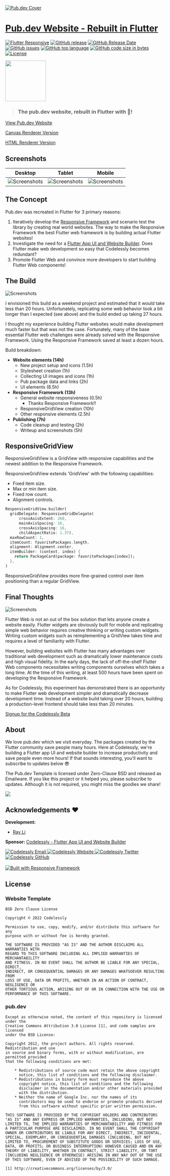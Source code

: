 [![Pub.dev Cover](screenshots/Pub%20Website%20Cover.png)](https://gallery.codelessly.com/flutterwebsites/pub?utm_medium=image&utm_campaign=cover)
# [Pub.dev Website - Rebuilt in Flutter](https://gallery.codelessly.com/flutterwebsites/pub)
[![Flutter Responsive](https://img.shields.io/badge/flutter-responsive-brightgreen.svg?style=flat-square)](https://github.com/Codelessly/ResponsiveFramework) [![GitHub release](https://img.shields.io/github/release/Codelessly/FlutterPubWebsite.svg?style=flat-square)](https://github.com/Codelessly/FlutterPubWebsite/releases) [![GitHub Release Date](https://img.shields.io/github/release-date/Codelessly/FlutterPubWebsite.svg?style=flat-square)](https://github.com/Codelessly/FlutterPubWebsite/releases) [![GitHub issues](https://img.shields.io/github/issues/Codelessly/FlutterPubWebsite.svg?style=flat-square)](https://github.com/Codelessly/FlutterPubWebsite/issues) [![GitHub top language](https://img.shields.io/github/languages/top/Codelessly/FlutterPubWebsite.svg?style=flat-square)](https://github.com/Codelessly/FlutterPubWebsite) [![GitHub code size in bytes](https://img.shields.io/github/languages/code-size/Codelessly/FlutterPubWebsite.svg?style=flat-square)](https://github.com/Codelessly/FlutterPubWebsite) [![License](https://img.shields.io/badge/License-BSD%200--Clause-orange.svg?style=flat-square)](https://opensource.org/licenses/0BSD)

<a href="https://gallery.codelessly.com/flutterwebsites/pub?utm_medium=image&utm_campaign=logo"><img src="web/icons/Icon-192.png" width="128"></a>

> ### The pub.dev website, rebuilt in Flutter with 💙!

[View Pub.dev Website](https://gallery.codelessly.com/flutterwebsites/pub)

[Canvas Renderer Version](https://gallery.codelessly.com/flutterwebsites/pub-canvas)

[HTML Renderer Version](https://gallery.codelessly.com/flutterwebsites/pub-html)

## Screenshots

|Desktop|Tablet|Mobile| 
|--|--|--|
|![Screenshots](screenshots/Pub%20Website%20Desktop.png)|![Screenshots](screenshots/Pub%20Website%20Tablet.png)|![Screenshots](screenshots/Pub%20Website%20Mobile.png)|

## The Concept

Pub.dev was recreated in Flutter for 3 primary reasons:

1. Iteratively develop the [Responsive Framework](https://github.com/Codelessly/ResponsiveFramework) and scenario test the library by creating real world websites. The way to make the Responsive Framework the best Flutter web framework is by building actual Flutter websites!
2. Investigate the need for a [Flutter App UI and Website Builder](https://codelessly.com). Does Flutter make web development so easy that Codelessly becomes redundant?
3. Promote Flutter Web and convince more developers to start building Flutter Web components!

## The Build

![Screenshots](screenshots/Pub%20Packages%20Resize.gif)

I envisioned this build as a weekend project and estimated that it would take less than 20 hours. Unfortunately, replicating some web behavior took a bit longer than I expected (see above) and the build ended up taking 27 hours.

I thought my experience building Flutter websites would make development much faster but that was not the case. Fortunately, many of the base essential Flutter web challenges were already solved with the Responsive Framework. Using the Responsive Framework saved at least a dozen hours.

Build breakdown:

- **Website elements (14h)**
  - New project setup and icons (1.5h)
  - Stylesheet creation (1h)
  - Collecting UI images and icons (1h)
  - Pub package data and links (2h)
  - UI elements (8.5h)
- **Responsive Framework (13h)**
  - General website responsiveness (0.5h)
    - Thanks Responsive Framework!!
  - ResponsiveGridView creation (10h)
  - Other responsive elements (2.5h)
- **Publishing (7h)**
  - Code cleanup and testing (2h)
  - Writeup and screenshots (5h)
  
## ResponsiveGridView

ResponsiveGridView is a GridView with responsive capabilities and the newest addition to the Responsive Framework.

ResponsiveGridView extends 'GridView' with the following capabilities:

- Fixed item size.
- Max or min item size.
- Fixed row count.
- Alignment controls.



```dart
ResponsiveGridView.builder(
  gridDelegate: ResponsiveGridDelegate(
      crossAxisExtent: 260,
      mainAxisSpacing: 16,
      crossAxisSpacing: 16,
      childAspectRatio: 1.37),
  maxRowCount: 1,
  itemCount: favoritePackages.length,
  alignment: Alignment.center,
  itemBuilder: (context, index) {
    return PackageCard(package: favoritePackages[index]);
  },
)
```

ResponsiveGridView provides more fine-grained control over item positioning than a regular GridView.

## Final Thoughts

![Screenshots](screenshots/Pub%20Search.gif)

Flutter Web is not an out of the box solution that lets anyone create a website easily. Flutter widgets are obviously built for mobile and replicating simple web behavior requires creative thinking or writing custom widgets. Writing custom widgets such as reimplementing a GridView takes  time and requires a level of familiarity with Flutter.

However, building websites with Flutter has many advantages over traditional web development such as dramatically lower maintenance costs and high visual fidelity. In the early days, the lack of off-the-shelf Flutter Web components necessitates writing components ourselves which takes a long time. At the time of this writing, at least 500 hours have been spent on developing the Responsive Framework.

As for Codelessly, this experiment has demonstrated there is an opportunity to make Flutter web development simpler and dramatically decrease development time. Instead of a website build taking over 20 hours, building a production-level frontend should take less than 20 minutes.

[Signup for the Codelessly Beta](https://codelessly.com/?utm_medium=link&utm_campaign=beta_signup)

## About

We love pub.dev which we visit everyday. The packages created by the Flutter community save people many hours. Here at Codelessly, we're building a Flutter app UI and website builder to increase productivity and save people even more hours! If that sounds interesting, you'll want to subscribe to updates below 😎

The Pub.dev Template is licensed under Zero-Clause BSD and released as Emailware. If you like this project or it helped you, please subscribe to updates. Although it is not required, you might miss the goodies we share!

<a href="https://codelessly.com/?utm_medium=banner&utm_campaign=newsletter_subscribe" target="_blank"><img src="https://raw.githubusercontent.com/Codelessly/ResponsiveFramework/master/packages/Email%20Newsletter%20Signup.png"></a>

## Acknowledgements ❤️

**Development:** 
* [Ray Li](https://github.com/rayliverified2)

**Sponsor:** [Codelessly - Flutter App UI and Website Builder](https://codelessly.com/?utm_medium=link&utm_campaign=direct)

<a href="mailto:ray@codelessly.com">
  <img alt="Codelessly Email"
       src="https://lh3.googleusercontent.com/yN_m90WN_HSCohXdgC2k91uSTk9dnYfoxTYwG_mv_l5_05dV2CzkQ1B6rEqH4uqdgjA=w96" />
</a>
<a href="https://codelessly.com/?utm_medium=icon&utm_campaign=direct">
  <img alt="Codelessly Website"
       src="https://lh3.googleusercontent.com/YmMGcgeO7Km9-J9vFRByov5sb7OUKetnKs8pTi0JZMDj3GVJ61GMTcTlHB7u9uHDHag=w96" />
</a>
<a href="https://twitter.com/BuildCodelessly">
  <img alt="Codelessly Twitter"
       src="https://lh3.ggpht.com/lSLM0xhCA1RZOwaQcjhlwmsvaIQYaP3c5qbDKCgLALhydrgExnaSKZdGa8S3YtRuVA=w96" />
</a>
<a href="https://github.com/Codelessly">
  <img alt="Codelessly GitHub"
       src="https://lh3.googleusercontent.com/L15QqmKK7Vl-Ag1ZxaBqNQlXVEw58JT2BDb-ef5t2eboDh0pPSLjDgi3-aQ3Opdhhyk=w96" />
</a>
<br></br>
<a href="https://github.com/Codelessly/ResponsiveFramework">
  <img alt="Built with Responsive Framework"
       src="https://raw.githubusercontent.com/Codelessly/ResponsiveFramework/master/packages/Built%20with%20Responsive%20Badge.png" />
</a>


## License
### Website Template

    BSD Zero Clause License

    Copyright © 2022 Codelessly

    Permission to use, copy, modify, and/or distribute this software for any
    purpose with or without fee is hereby granted.

    THE SOFTWARE IS PROVIDED "AS IS" AND THE AUTHOR DISCLAIMS ALL WARRANTIES WITH
    REGARD TO THIS SOFTWARE INCLUDING ALL IMPLIED WARRANTIES OF MERCHANTABILITY
    AND FITNESS. IN NO EVENT SHALL THE AUTHOR BE LIABLE FOR ANY SPECIAL, DIRECT,
    INDIRECT, OR CONSEQUENTIAL DAMAGES OR ANY DAMAGES WHATSOEVER RESULTING FROM
    LOSS OF USE, DATA OR PROFITS, WHETHER IN AN ACTION OF CONTRACT, NEGLIGENCE OR
    OTHER TORTIOUS ACTION, ARISING OUT OF OR IN CONNECTION WITH THE USE OR
    PERFORMANCE OF THIS SOFTWARE.

### pub.dev

    Except as otherwise noted, the content of this repository is licensed under the
    Creative Commons Attribution 3.0 License [1], and code samples are licensed
    under the BSD License:

    Copyright 2012, the project authors. All rights reserved. Redistribution and use
    in source and binary forms, with or without modification, are permitted provided
    that the following conditions are met:

        * Redistributions of source code must retain the above copyright
          notice, this list of conditions and the following disclaimer.
        * Redistributions in binary form must reproduce the above
          copyright notice, this list of conditions and the following
          disclaimer in the documentation and/or other materials provided
          with the distribution.
        * Neither the name of Google Inc. nor the names of its
          contributors may be used to endorse or promote products derived
          from this software without specific prior written permission.

    THIS SOFTWARE IS PROVIDED BY THE COPYRIGHT HOLDERS AND CONTRIBUTORS
    "AS IS" AND ANY EXPRESS OR IMPLIED WARRANTIES, INCLUDING, BUT NOT
    LIMITED TO, THE IMPLIED WARRANTIES OF MERCHANTABILITY AND FITNESS FOR
    A PARTICULAR PURPOSE ARE DISCLAIMED. IN NO EVENT SHALL THE COPYRIGHT
    OWNER OR CONTRIBUTORS BE LIABLE FOR ANY DIRECT, INDIRECT, INCIDENTAL,
    SPECIAL, EXEMPLARY, OR CONSEQUENTIAL DAMAGES (INCLUDING, BUT NOT
    LIMITED TO, PROCUREMENT OF SUBSTITUTE GOODS OR SERVICES; LOSS OF USE,
    DATA, OR PROFITS; OR BUSINESS INTERRUPTION) HOWEVER CAUSED AND ON ANY
    THEORY OF LIABILITY, WHETHER IN CONTRACT, STRICT LIABILITY, OR TORT
    (INCLUDING NEGLIGENCE OR OTHERWISE) ARISING IN ANY WAY OUT OF THE USE
    OF THIS SOFTWARE, EVEN IF ADVISED OF THE POSSIBILITY OF SUCH DAMAGE.

    [1] http://creativecommons.org/licenses/by/3.0/
